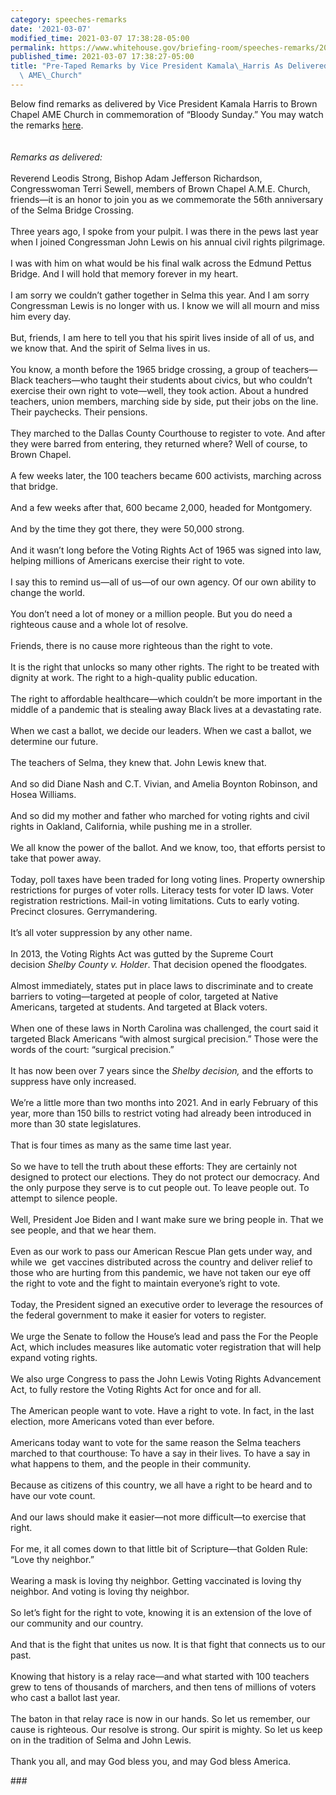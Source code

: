```yaml
---
category: speeches-remarks
date: '2021-03-07'
modified_time: 2021-03-07 17:38:28-05:00
permalink: https://www.whitehouse.gov/briefing-room/speeches-remarks/2021/03/07/pre-taped-remarks-by-vice-president-kamala-harris-as-delivered-to-brown-chapel-ame-church/
published_time: 2021-03-07 17:38:27-05:00
title: "Pre-Taped Remarks by Vice President Kamala\_Harris As Delivered to Brown Chapel\
  \ AME\_Church"
---
```

 
Below find remarks as delivered by Vice President Kamala Harris to Brown
Chapel AME Church in commemoration of “Bloody Sunday.” You may watch the
remarks [here](https://www.youtube.com/watch?v=kvA3p9BiuVg).  
   
   
*Remarks as delivered:*  
   
Reverend Leodis Strong, Bishop Adam Jefferson Richardson, Congresswoman
Terri Sewell, members of Brown Chapel A.M.E. Church, friends—it is an
honor to join you as we commemorate the 56th anniversary of the Selma
Bridge Crossing.  
   
Three years ago, I spoke from your pulpit. I was there in the pews last
year when I joined Congressman John Lewis on his annual civil rights
pilgrimage.  
   
I was with him on what would be his final walk across the Edmund Pettus
Bridge. And I will hold that memory forever in my heart.  
   
I am sorry we couldn’t gather together in Selma this year. And I am
sorry Congressman Lewis is no longer with us. I know we will all mourn
and miss him every day.  
   
But, friends, I am here to tell you that his spirit lives inside of all
of us, and we know that. And the spirit of Selma lives in us.  
   
You know, a month before the 1965 bridge crossing, a group of
teachers—Black teachers—who taught their students about civics, but who
couldn’t exercise their own right to vote—well, they took action. About
a hundred teachers, union members, marching side by side, put their jobs
on the line. Their paychecks. Their pensions.  
   
They marched to the Dallas County Courthouse to register to vote. And
after they were barred from entering, they returned where? Well of
course, to Brown Chapel.  
   
A few weeks later, the 100 teachers became 600 activists, marching
across that bridge.  
   
And a few weeks after that, 600 became 2,000, headed for Montgomery.  
   
And by the time they got there, they were 50,000 strong.  
   
And it wasn’t long before the Voting Rights Act of 1965 was signed into
law, helping millions of Americans exercise their right to vote.  
   
I say this to remind us—all of us—of our own agency. Of our own ability
to change the world.  
   
You don’t need a lot of money or a million people. But you do need a
righteous cause and a whole lot of resolve.  
   
Friends, there is no cause more righteous than the right to vote.  
   
It is the right that unlocks so many other rights. The right to be
treated with dignity at work. The right to a high-quality public
education.  
   
The right to affordable healthcare—which couldn’t be more important in
the middle of a pandemic that is stealing away Black lives at a
devastating rate.  
   
When we cast a ballot, we decide our leaders. When we cast a ballot, we
determine our future.  
   
The teachers of Selma, they knew that. John Lewis knew that.  
   
And so did Diane Nash and C.T. Vivian, and Amelia Boynton Robinson, and
Hosea Williams.  
   
And so did my mother and father who marched for voting rights and civil
rights in Oakland, California, while pushing me in a stroller.  
   
We all know the power of the ballot. And we know, too, that efforts
persist to take that power away.  
   
Today, poll taxes have been traded for long voting lines. Property
ownership restrictions for purges of voter rolls. Literacy tests for
voter ID laws. Voter registration restrictions. Mail-in voting
limitations. Cuts to early voting. Precinct closures. Gerrymandering.  
   
It’s all voter suppression by any other name.  
   
In 2013, the Voting Rights Act was gutted by the Supreme Court
decision *Shelby County v. Holder*. That decision opened the
floodgates.  
   
Almost immediately, states put in place laws to discriminate and to
create barriers to voting—targeted at people of color, targeted at
Native Americans, targeted at students. And targeted at Black voters.  
   
When one of these laws in North Carolina was challenged, the court said
it targeted Black Americans “with almost surgical precision.” Those were
the words of the court: “surgical precision.”  
   
It has now been over 7 years since the *Shelby *decision*,* and the
efforts to suppress have only increased.  
   
We’re a little more than two months into 2021. And in early February of
this year, more than 150 bills to restrict voting had already been
introduced in more than 30 state legislatures.  
   
That is four times as many as the same time last year.  
   
So we have to tell the truth about these efforts: They are certainly not
designed to protect our elections. They do not protect our democracy.
And the only purpose they serve is to cut people out. To leave people
out. To attempt to silence people.  
   
Well, President Joe Biden and I want make sure we bring people in. That
we see people, and that we hear them.  
   
Even as our work to pass our American Rescue Plan gets under way, and
while we  get vaccines distributed across the country and deliver relief
to those who are hurting from this pandemic, we have not taken our eye
off the right to vote and the fight to maintain everyone’s right to
vote.  
   
Today, the President signed an executive order to leverage the resources
of the federal government to make it easier for voters to register.  
   
We urge the Senate to follow the House’s lead and pass the For the
People Act, which includes measures like automatic voter registration
that will help expand voting rights.  
   
We also urge Congress to pass the John Lewis Voting Rights Advancement
Act, to fully restore the Voting Rights Act for once and for all.  
   
The American people want to vote. Have a right to vote. In fact, in the
last election, more Americans voted than ever before.  
   
Americans today want to vote for the same reason the Selma teachers
marched to that courthouse: To have a say in their lives. To have a say
in what happens to them, and the people in their community.  
   
Because as citizens of this country, we all have a right to be heard and
to have our vote count.  
   
And our laws should make it easier—not more difficult—to exercise that
right.  
   
For me, it all comes down to that little bit of Scripture—that Golden
Rule: “Love thy neighbor.”  
   
Wearing a mask is loving thy neighbor. Getting vaccinated is loving thy
neighbor. And voting is loving thy neighbor.  
   
So let’s fight for the right to vote, knowing it is an extension of the
love of our community and our country.  
   
And that is the fight that unites us now. It is that fight that connects
us to our past.  
   
Knowing that history is a relay race—and what started with 100 teachers
grew to tens of thousands of marchers, and then tens of millions of
voters who cast a ballot last year.  
   
The baton in that relay race is now in our hands. So let us remember,
our cause is righteous. Our resolve is strong. Our spirit is mighty. So
let us keep on in the tradition of Selma and John Lewis.  
   
Thank you all, and may God bless you, and may God bless America.

\###
